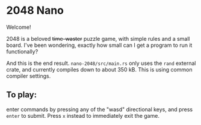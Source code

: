 # 2048 Nano

Welcome! 

2048 is a beloved ~~time-waster~~ puzzle game, with simple rules and a small board. I've been wondering, exactly how small can I get a program to run it functionally?

And this is the end result. `nano-2048/src/main.rs` only uses the `rand` external crate, and currently compiles down to about 350 kB. This is using common compiler settings.

## To play:

enter commands by pressing any of the "wasd" directional keys, and press `enter` to submit.
Press `x` instead to immediately exit the game.
